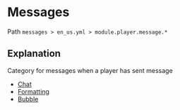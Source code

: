 # Messages
Path `messages > en_us.yml > module.player.message.*`

## Explanation
Category for messages when a player has sent message
- [Chat](/en/messages/en_us/module/player/message/chat/)
- [Formatting](/en/messages/en_us/module/player/message/format/)
- [Bubble](/en/messages/en_us/module/player/message/bubble/)